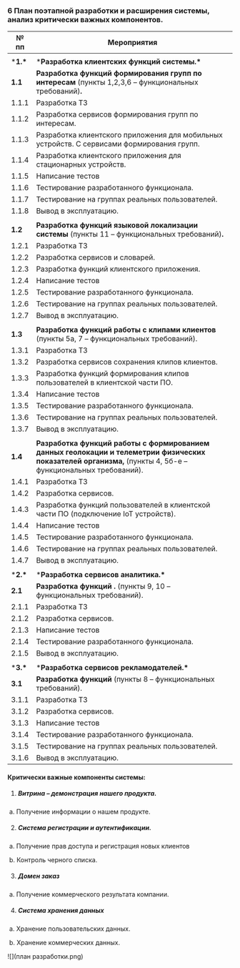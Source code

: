 ### 6 План поэтапной разработки и расширения системы, анализ критически важных компонентов.



| №  пп     | Мероприятия                                                  |
| --------- | ------------------------------------------------------------ |
|           |                                                              |
| ***1.\*** | ***Разработка  клиентских функций системы.\***               |
| **1.1**   | **Разработка функций формирования групп по интересам** (пункты 1,2,3,6 – функциональных требований)**.** |
| 1.1.1     | Разработка ТЗ                                                |
| 1.1.2     | Разработка сервисов формирования  групп по интересам.        |
| 1.1.3     | Разработка клиентского приложения  для мобильных устройств. С сервисами формирования групп. |
| 1.1.4     | Разработка клиентского приложения  для стационарных устройств. |
| 1.1.5     | Написание тестов                                             |
| 1.1.6     | Тестирование разработанного  функционала.                    |
| 1.1.7     | Тестирование на группах  реальных пользователей.             |
| 1.1.8     | Вывод в эксплуатацию.                                        |
|           |                                                              |
| **1.2**   | **Разработка функций языковой локализации системы** (пункты 11 – функциональных требований)**.** |
| 1.2.1     | Разработка ТЗ                                                |
| 1.2.2     | Разработка сервисов и словарей.                              |
| 1.2.3     | Разработка функций клиентского  приложения.                  |
| 1.2.4     | Написание тестов                                             |
| 1.2.5     | Тестирование разработанного  функционала.                    |
| 1.2.6     | Тестирование на группах  реальных пользователей.             |
| 1.2.7     | Вывод в эксплуатацию.                                        |
|           |                                                              |
| **1.3**   | **Разработка функций работы с клипами клиентов** (пункты 5а, 7 – функциональных требований). |
| 1.3.1     | Разработка ТЗ                                                |
| 1.3.2     | Разработка сервисов сохранения  клипов клиентов.             |
| 1.3.3     | Разработка функций формирования  клипов пользователей в клиентской части ПО. |
| 1.3.4     | Написание тестов                                             |
| 1.3.5     | Тестирование разработанного  функционала.                    |
| 1.3.6     | Тестирование на группах  реальных пользователей.             |
| 1.3.7     | Вывод в эксплуатацию.                                        |
|           |                                                              |
| **1.4**   | **Разработка функций работы с формированием данных геолокации и  телеметрии физических показателей организма,**   (пункты 4, 5б-е  – функциональных требований). |
| 1.4.1     | Разработка ТЗ                                                |
| 1.4.2     | Разработка сервисов.                                         |
| 1.4.3     | Разработка функций пользователей в  клиентской части ПО (подключение IoT устройств). |
| 1.4.4     | Написание тестов                                             |
| 1.4.5     | Тестирование разработанного  функционала.                    |
| 1.4.6     | Тестирование на группах  реальных пользователей.             |
| 1.4.7     | Вывод в эксплуатацию.                                        |
|           |                                                              |
| ***2.\*** | ***Разработка  сервисов аналитика.\***                       |
| **2.1**   | **Разработка функций .** (пункты  9, 10 –  функциональных требований). |
| 2.1.1     | Разработка ТЗ                                                |
| 2.1.2     | Разработка сервисов.                                         |
| 2.1.3     | Написание тестов                                             |
| 2.1.4     | Тестирование разработанного  функционала.                    |
| 2.1.5     | Вывод в эксплуатацию.                                        |
|           |                                                              |
| ***3.\*** | ***Разработка  сервисов рекламодателей.\***                  |
| **3.1**   | **Разработка функций** (пункты 8 –  функциональных требований). |
| 3.1.1     | Разработка ТЗ                                                |
| 3.1.2     | Разработка сервисов.                                         |
| 3.1.3     | Написание тестов                                             |
| 3.1.4     | Тестирование разработанного функционала.                     |
| 3.1.5     | Тестирование на группах  реальных пользователей.             |
| 3.1.6     | Вывод в эксплуатацию.                                        |

#### Критически важные компоненты системы:

1. ##### Витрина – демонстрация нашего продукта.

​			a.  Получение информации о нашем продукте.

2. ##### Система регистрации и аутентификации.

​			a.  Получение прав доступа и регистрация новых клиентов

​			b.  Контроль черного списка.

3. ##### Домен заказ 

​			a.  Получение коммерческого результата компании.

4. ##### Система хранения данных

​			a.  Хранение пользовательских данных.

​			b.  Хранение коммерческих данных.

![](план разработки.png)

